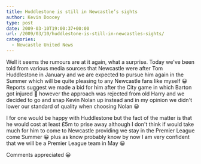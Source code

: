 ```yaml
---
title: Huddlestone is still in Newcastle’s sights
author: Kevin Doocey
type: post
date: 2009-03-10T19:00:37+00:00
url: /2009/03/10/huddlestone-is-still-in-newcastles-sights/
categories:
  - Newcastle United News
---
```


Well it seems the rumours are at it again, what a surprise. Today we've been told from various media sources that Newcastle were after Tom Huddlestone in January and we are expected to pursue him again in the Summer which will be quite pleasing to any Newcastle fans like myself 😀 Reports suggest we made a bid for him after the City game in which Barton got injured 🙁 however the approach was rejected from old Harry and we decided to go and snap Kevin Nolan up instead and in my opinion we didn't lower our standard of quality when choosing Nolan 😀

I for one would be happy with Huddlestone but the fact of the matter is that he would cost at least £5m to prise away although I don't think if would take much for him to come to Newcastle providing we stay in the Premier League come Summer 😀 plus as know probably know by now I am very confident that we will be a Premier League team in May 😀

Comments appreciated 😀
